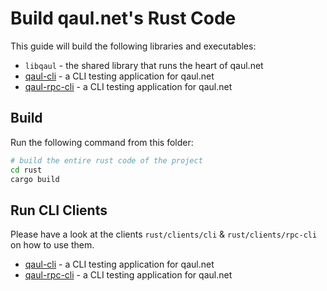 # Build qaul.net's Rust Code

This guide will build the following libraries and executables:

* `libqaul` - the shared library that runs the heart of qaul.net
* [qaul-cli](../../rust/clients/cli/README.md) - a CLI testing application for qaul.net
* [qaul-rpc-cli](../../rust/clients/rpc-cli/README.md) - a CLI testing application for qaul.net

## Build

Run the following command from this folder:

```sh
# build the entire rust code of the project
cd rust
cargo build
```

## Run CLI Clients

Please have a look at the clients `rust/clients/cli` & `rust/clients/rpc-cli` on how to use them.

* [qaul-cli](../../rust/clients/cli/README.md) - a CLI testing application for qaul.net
* [qaul-rpc-cli](../../rust/clients/rpc-cli/README.md) - a CLI testing application for qaul.net
